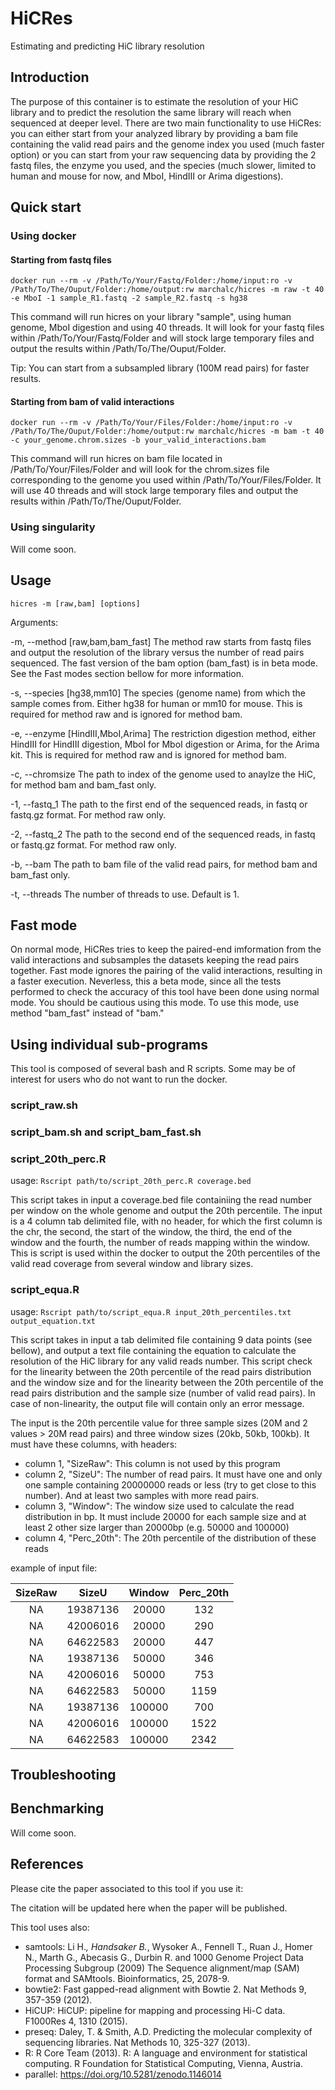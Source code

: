 # HiCRes

Estimating and predicting HiC library resolution

## Introduction

The purpose of this container is to estimate the resolution of your HiC library and to predict the resolution the same library will reach when sequenced at deeper level. There are two main functionality to use HiCRes: you can either start from your analyzed library by providing a bam file containing the valid read pairs and the genome index you used (much faster option) or you can start from your raw sequencing data by providing the 2 fastq files, the enzyme you used, and the species (much slower, limited to human and mouse for now, and MboI, HindIII or Arima digestions).


## Quick start

### Using docker

#### Starting from fastq files

`docker run --rm -v /Path/To/Your/Fastq/Folder:/home/input:ro -v /Path/To/The/Ouput/Folder:/home/output:rw marchalc/hicres -m raw -t 40 -e MboI -1 sample_R1.fastq -2 sample_R2.fastq -s hg38`

This command will run hicres on your library "sample", using human genome, MboI digestion and using 40 threads. It will look for your fastq files within /Path/To/Your/Fastq/Folder and will stock large temporary files and output the results within /Path/To/The/Ouput/Folder.

Tip: You can start from a subsampled library (100M read pairs) for faster results.

#### Starting from bam of valid interactions

`docker run --rm -v /Path/To/Your/Files/Folder:/home/input:ro -v /Path/To/The/Ouput/Folder:/home/output:rw marchalc/hicres -m bam -t 40 -c your_genome.chrom.sizes -b your_valid_interactions.bam`

This command will run hicres on bam file located in /Path/To/Your/Files/Folder and will look for the chrom.sizes file corresponding to the genome you used within /Path/To/Your/Files/Folder. It will use 40 threads and will stock large temporary files and output the results within /Path/To/The/Ouput/Folder.

### Using singularity

Will come soon.

## Usage

`hicres -m [raw,bam] [options]`

Arguments:

-m, --method [raw,bam,bam_fast]     The method raw starts from fastq files and output the resolution of the library versus the number of read pairs sequenced. The fast version of the bam option (bam_fast) is in beta mode. See the Fast modes section bellow for more information.

-s, --species [hg38,mm10]     The species (genome name) from which the sample comes from. Either hg38 for human or mm10 for mouse. This is required for method raw and is ignored for method bam.

-e, --enzyme [HindIII,MboI,Arima]     The restriction digestion method, either HindIII for HindIII digestion, MboI for MboI digestion or Arima, for the Arima kit. This is required for method raw and is ignored for method bam.

-c, --chromsize <path to file>     The path to index of the genome used to anaylze the HiC, for method bam and bam_fast only.

-1, --fastq_1 <path to file>     The path to the first end of the sequenced reads, in fastq or fastq.gz format. For method raw only.

-2, --fastq_2 <path to file>     The path to the second end of the sequenced reads, in fastq or fastq.gz format. For method raw only.

-b, --bam <path to file>     The path to bam file of the valid read pairs, for method bam and bam_fast only.

-t, --threads <int>     The number of threads to use. Default is 1.

## Fast mode

On normal mode, HiCRes tries to keep the paired-end imformation from the valid interactions and subsamples the datasets keeping the read pairs together. Fast mode ignores the pairing of the valid interactions, resulting in a faster execution. Neverless, this a beta mode, since all the tests performed to check the accuracy of this tool have been done using normal mode. You should be cautious using this mode.
To use this mode, use method "bam_fast" instead of "bam."

## Using individual sub-programs

This tool is composed of several bash and R scripts. Some may be of interest for users who do not want to run the docker.

### script_raw.sh


### script_bam.sh and script_bam_fast.sh


### script_20th_perc.R

usage: `Rscript path/to/script_20th_perc.R coverage.bed`

This script takes in input a coverage.bed file containiing the read number per window on the whole genome and output the 20th percentile. The input is a 4 column tab delimited file, with no header, for which the first column is the chr, the second, the start of the window, the third, the end of the window and the fourth, the number of reads mapping within the window.
This is script is used within the docker to output the 20th percentiles of the valid read coverage from several window and library sizes.

### script_equa.R

usage: `Rscript path/to/script_equa.R input_20th_percentiles.txt output_equation.txt`

This script takes in input a tab delimited file containing 9 data points (see bellow), and output a text file containing the equation to calculate the resolution of the HiC library for any valid reads number. This script check for the linearity between the 20th percentile of the read pairs distribution and the window size and for the linearity between the 20th percentile of the read pairs distribution and the sample size (number of valid read pairs). In case of non-linearity, the output file will contain only an error message. 

The input is the 20th percentile value for three sample sizes (20M and 2 values > 20M read pairs) and three window sizes (20kb, 50kb, 100kb). It  must have these columns, with headers:

- column 1, "SizeRaw": This column is not used by this program
- column 2, "SizeU": The number of read pairs. It must have one and only one sample containing 20000000 reads or less (try to get close to this number). And at least two samples with more read pairs.
- column 3, "Window": The window size used to calculate the read distribution in bp. It must include 20000 for each sample size and at least 2 other size larger than 20000bp (e.g. 50000 and 100000)
- column 4, "Perc_20th": The 20th percentile of the distribution of these reads 


example of input file:

| SizeRaw | SizeU | Window | Perc_20th |
| :-----: | :---: | :----: | :-------: |
| NA | 19387136 | 20000 | 132 |
| NA | 42006016 | 20000 | 290 |
| NA | 64622583 | 20000 | 447 |
| NA | 19387136 | 50000 | 346 |
| NA | 42006016 | 50000 | 753 |
| NA | 64622583 | 50000 | 1159 |
| NA | 19387136 | 100000 | 700 |
| NA | 42006016 | 100000 | 1522 |
| NA | 64622583 | 100000 | 2342 |

## Troubleshooting



## Benchmarking

Will come soon.

## References

Please cite the paper associated to this tool if you use it:

The citation will be updated here when the paper will be published.

This tool uses also:

- samtools: Li H.*, Handsaker B.*, Wysoker A., Fennell T., Ruan J., Homer N., Marth G., Abecasis G., Durbin R. and 1000 Genome Project Data Processing Subgroup (2009) The Sequence alignment/map (SAM) format and SAMtools. Bioinformatics, 25, 2078-9. 
- bowtie2: Fast gapped-read alignment with Bowtie 2. Nat Methods 9, 357-359 (2012).
- HiCUP: HiCUP: pipeline for mapping and processing Hi-C data. F1000Res 4, 1310 (2015).
- preseq: Daley, T. & Smith, A.D. Predicting the molecular complexity of sequencing libraries. Nat Methods 10, 325-327 (2013).
- R: R Core Team (2013). R: A language and environment for statistical computing. R Foundation for Statistical Computing, Vienna, Austria.
- parallel: https://doi.org/10.5281/zenodo.1146014